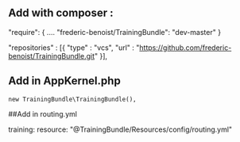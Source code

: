 

## Add with composer :

"require": {
    ....
    "frederic-benoist/TrainingBundle": "dev-master"
}

"repositories" : [{
        "type" : "vcs",
        "url" : "https://github.com/frederic-benoist/TrainingBundle.git"
    }],


## Add in AppKernel.php

    new TrainingBundle\TrainingBundle(),

##Add in routing.yml

training:
    resource: "@TrainingBundle/Resources/config/routing.yml"
